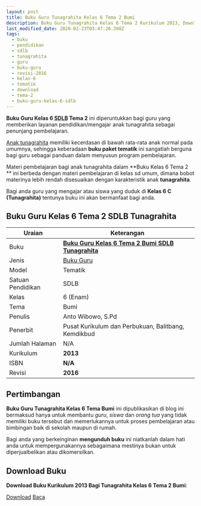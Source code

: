 ```yaml
---
layout: post
title: Buku Guru Tunagrahita Kelas 6 Tema 2 Bumi
description: Buku Guru Tunagrahita Kelas 6 Tema 2 Kurikulum 2013, Download buku Kelas 6 Tema 2 Bumi bagi tunagrahita
last_modified_date: 2020-02-23T03:47:20.398Z
tags:
  - buku
  - pendidikan
  - sdlb
  - tunagrahita
  - guru
  - buku-guru
  - revisi-2016
  - kelas-6
  - tematik
  - download
  - tema-2
  - buku-guru-kelas-6-sdlb
---
```


**Buku Guru Kelas 6 <abbr title="Sekolah Dasar Luar Biasa">SDLB</abbr> Tema 2** ini diperuntukkan bagi guru yang memberikan layanan pendidikan/mengajar anak tunagrahita sebagai penunjang pembelajaran.

[Anak tunagrahita](/teori/tunagrahita "Apa itu Tunagrahita") memiliki kecerdasan di bawah rata-rata anak normal pada umumnya, sehingga keberadaan **buku paket tematik** ini sangatlah berguna bagi guru sebagai panduan dalam menyusun program pembelajaran.

Materi pembelajaran bagi anak tunagrahita dalam **Buku Kelas 6 Tema 2 ** ini berbeda dengan materi pembelajaran di kelas sd umum, dimana bobot materinya lebih rendah disesuaikan dengan karakteristik anak **tunagrahita**.

Bagi anda guru yang mengajar atau siswa yang duduk di **Kelas 6 C (Tunagrahita)** tentunya buku ini akan bermanfaat bagi anda.

## Buku Guru Kelas 6 Tema 2 SDLB Tunagrahita  

|Uraian|Keterangan|
| --- | --- |
|Buku|<a href="/bse/buku-guru-tunagrahita-kelas-6-tema-2-bumi" title="Buku Guru Kelas 6 Tema 2 Bumi SDLB Tunagrahita"><strong>Buku Guru Kelas 6 Tema 2 Bumi SDLB Tunagrahita</strong></a>|
|Jenis|<a href="/bse" title="Buku Guru" target="_blank">Buku Guru</a>|
|Model|Tematik|
|Satuan Pendidikan|SDLB|
|Kelas|6 (Enam)|
|Tema|Bumi|
|Penulis| Anto Wibowo, S.Pd|
|Penerbit|Pusat Kurikulum dan Perbukuan, Balitbang, Kemdikbud|
|Jumlah Halaman|N/A|
|Kurikulum|<strong>2013</strong>|
|ISBN|<strong>N/A</strong>|
|Revisi|<strong>2016</strong>|

## Pertimbangan
**Buku Guru Tunagrahita Kelas 6 Tema Bumi** ini dipublikasikan di blog ini bermaksud hanya untuk membantu _guru_, _siswa_ dan _orang tua_ yang tidak memiliki buku tersebut dan memerlukannya untuk proses pembelajaran atau bimbingan baik di sekolah maupun di rumah.

Bagi anda yang berkeinginan <b>mengunduh buku</b> ini niatkanlah dalam hati anda untuk mempergunakannya sebagaimana mestinya bukan untuk diperjualbelikan atau dikomersilkan.
  
## Download Buku
**Download Buku Kurikulum 2013 Bagi Tunagrahita Kelas 6 Tema 2 Bumi**:
<p class="center"><a class="button download" href="https://docs.google.com/uc?export=download&id=8jGmPoLVxJd9-RupFsuwiekGrKyTCrj9" rel="nofollow" target="_blank" title="Download Buku Guru Tunagrahita Kelas 6 Tema Bumi">Download</a>
<a class="button demo open-dialog" href="https://drive.google.com/file/d/8jGmPoLVxJd9-RupFsuwiekGrKyTCrj9/preview" rel="nofollow" target="_blank" title="Download Buku Guru Tunagrahita Kelas 6 Tema Bumi">Baca</a></p>
